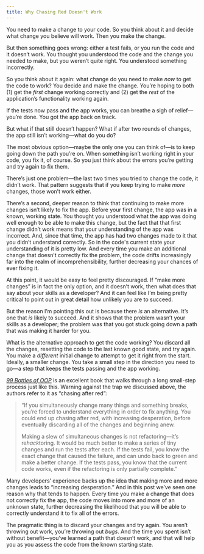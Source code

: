 ```yaml
---
title: Why Chasing Red Doesn't Work
---
```


You need to make a change to your code. So you think about it and decide what change you believe will work. Then you make the change.

But then something goes wrong: either a test fails, or you run the code and it doesn’t work. You thought you understood the code and the change you needed to make, but you weren’t quite right. You understood something incorrectly.

So you think about it again: what change do you need to make *now* to get the code to work? You decide and make the change. You’re hoping to both (1) get the *first* change working correctly and (2) get the *rest* of the application’s functionality working again.

If the tests now pass and the app works, you can breathe a sigh of relief—you’re done. You got the app back on track.

But what if that still doesn’t happen? What if after two rounds of changes, the app still isn’t working—what do you do?

The most obvious option—maybe the only one you can think of—is to keep going down the path you’re on. When something isn’t working right in your code, you fix it, of course. So you just think about the errors you’re getting and try again to fix them.

There’s just one problem—the last two times you tried to change the code, it didn’t work. That pattern suggests that if you keep trying to make *more* changes, those won’t work either.

There’s a second, deeper reason to think that continuing to make more changes isn’t likely to fix the app. Before your first change, the app was in a known, working state. You thought you understood what the app was doing well enough to be able to make this change, but the fact that that first change didn’t work means that your understanding of the app was incorrect. And, since that time, the app has had two changes made to it that you didn’t understand correctly. So in the code's current state your understanding of it is pretty low. And every time you make an additional change that doesn’t correctly fix the problem, the code drifts increasingly far into the realm of incomprehensibility, further decreasing your chances of ever fixing it.

At this point, it would be easy to feel pretty discouraged. If “make more changes” is in fact the only option, and it doesn’t work, then what does that say about your skills as a developer? And it can feel like I’m being pretty critical to point out in great detail how unlikely you are to succeed.

But the reason I’m pointing this out is because there *is* an alternative. It’s one that *is* likely to succeed. And it shows that the problem wasn’t your skills as a developer; the problem was that you got stuck going down a path that was making it harder for you.

What is the alternative approach to get the code working? You discard all the changes, resetting the code to the last known good state, and try again. You make a *different* initial change to attempt to get it right from the start. Ideally, a smaller change. You take a small step in the direction you need to go—a step that keeps the tests passing and the app working.

[_99 Bottles of OOP_](https://sandimetz.com/99bottles) is an excellent book that walks through a long small-step process just like this. Warning against the trap we discussed above, the authors refer to it as “chasing after red”:

> “If you simultaneously change many things and something breaks, you’re forced to understand everything in order to fix anything. You could end up chasing after red, with increasing desperation, before eventually discarding all of the changes and beginning anew.
>
> Making a slew of simultaneous changes is not refactoring—it’s re*hack*toring. It would be much better to make a series of tiny changes and run the tests after each. If the tests fail, you know the exact change that caused the failure, and can undo back to green and make a better change. If the tests pass, you know that the current code works, even if the refactoring is only partially complete.”

Many developers’ experience backs up the idea that making more and more changes leads to “increasing desperation.” And in this post we’ve seen one reason why that tends to happen. Every time you make a change that does not correctly fix the app, the code moves into more and more of an unknown state, further decreasing the likelihood that you will be able to correctly understand it to fix all of the errors.

The pragmatic thing is to discard your changes and try again. You aren’t throwing out work, you’re throwing out *bugs*. And the time you spent isn’t without benefit—you’ve learned a path that doesn’t work, and that will help you as you assess the code from the known starting state.
